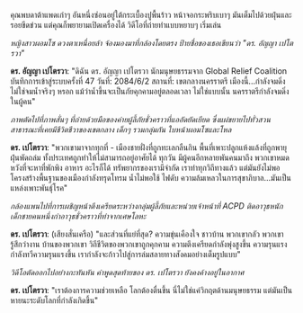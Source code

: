 คุณพบดาต้าแพดเก่าๆ อันหนึ่งซ่อนอยู่ใต้กระเบื้องปูพื้นร้าว หน้าจอกระพริบเบาๆ มันเต็มไปด้วยฝุ่นและรอยขีดข่วน แต่คุณก็พยายามเปิดเครื่องได้ วิดีโอที่ถ่ายทำแบบหยาบๆ เริ่มเล่น

_หญิงสาวผอมโซ ดวงตาเหนื่อยล้า จ้องมองมาที่กล้องโดยตรง ป้ายชื่อของเธอเขียนว่า "ดร. อัญญา เปโตรวา"_

**ดร. อัญญา เปโตรวา**: "ดิฉัน ดร. อัญญา เปโตรวา นักมนุษยธรรมจาก Global Relief Coalition บันทึกการเข้าสู่ระบบครั้งที่ 47 วันที่: 2084/6/2 สถานที่: เขตกลางนครราตรี เมืองนี้...กำลังจมดิ่ง ไม่ใช่จมน้ำจริงๆ หรอก แม้ว่าน้ำขึ้นจะเป็นภัยคุกคามอยู่ตลอดเวลา ไม่ใช่แบบนั้น นครราตรีกำลังจมดิ่งในผู้คน"

_ภาพตัดไปที่ภาพสั่นๆ ที่ถ่ายด้วยมือของค่ายผู้ลี้ภัยชั่วคราวที่แออัดยัดเยียด ซึ่งแผ่ขยายไปทั่วสวนสาธารณะที่เคยมีชีวิตชีวาของเขตกลาง เด็กๆ รวมกลุ่มกัน ใบหน้าผอมโซและโหล_

**ดร. เปโตรวา**: "พวกเขามาจากทุกที่ - เมืองชายฝั่งที่ถูกทะเลกลืนกิน พื้นที่เพาะปลูกแห้งแล้งที่ถูกพายุฝุ่นพัดถล่ม ทั้งประเทศถูกทำให้ไม่สามารถอยู่อาศัยได้ ทุกวัน มีผู้คนอีกหลายพันคนมาถึง พวกเขาหมดหวังที่จะหาที่พักพิง อาหาร อะไรก็ได้ ทรัพยากรของเรามีจำกัด เราทำทุกวิถีทางแล้ว แต่มันยังไม่พอ โครงสร้างพื้นฐานของเมืองกำลังทรุดโทรม น้ำไม่พอใช้ ไฟดับ ความล้มเหลวในการสุขาภิบาล...มันเป็นแหล่งเพาะพันธุ์โรค"

_กล้องแพนไปที่การเผชิญหน้าตึงเครียดระหว่างกลุ่มผู้ลี้ภัยและหน่วยเจ้าหน้าที่ ACPD ติดอาวุธหนัก เด็กชายคนหนึ่งกำอาวุธชั่วคราวที่ทำจากเศษโลหะ_

**ดร. เปโตรวา**: (เสียงสั่นเครือ) "และส่วนที่แย่ที่สุด? ความขุ่นเคืองใจ ชาวบ้าน พวกเขากลัว พวกเขารู้สึกว่างาน บ้านของพวกเขา วิถีชีวิตของพวกเขาถูกคุกคาม ความตึงเครียดกำลังพุ่งสูงขึ้น ความรุนแรงกำลังทวีความรุนแรงขึ้น เรากำลังจะก้าวไปสู่การล่มสลายทางสังคมอย่างเต็มรูปแบบ"

_วิดีโอตัดออกไปอย่างกะทันหัน คำพูดสุดท้ายของ ดร. เปโตรวา ยังคงค้างอยู่ในอากาศ_

**ดร. เปโตรวา**: "เราต้องการความช่วยเหลือ โลกต้องตื่นขึ้น นี่ไม่ใช่แค่วิกฤตด้านมนุษยธรรม แต่มันเป็นหายนะระดับโลกที่กำลังเกิดขึ้น"
